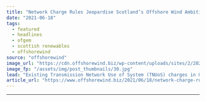 ```yaml
---
title: "Network Charge Rules Jeopardise Scotland’s Offshore Wind Ambitions – Scottish Renewables"
date: "2021-06-18"
tags: 
  - featured
  - headlines
  - ofgem
  - scottish renewables
  - offshorewind
source: "offshorewind"
image_url: "https://cdn.offshorewind.biz/wp-content/uploads/sites/2/2021/06/18103503/Scottish-Renewables.jpg"
image_fp: "/assets/img/post_thumbnails/30.jpg"
lead: "Existing Transmission Network Use of System (TNUoS) charges in Great Britain could &#8220;deal a"
article_url: "https://www.offshorewind.biz/2021/06/18/network-charge-rules-jeopardise-scotlands-offshore-wind-ambitions-scottish-renewables/"
---
```


---
